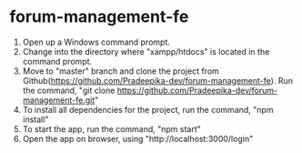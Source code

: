 # forum-management-fe
1. Open up a Windows command prompt.
2. Change into the directory where "xampp/htdocs" is located in the command prompt.
3. Move to "master" branch and clone the project from Github(https://github.com/Pradeepika-dev/forum-management-fe). 
   Run the command, "git clone https://github.com/Pradeepika-dev/forum-management-fe.git"
4. To install all dependencies for the project, run the command, "npm install"
5. To start the app, run the command, "npm start"
6. Open the app on browser, using "http://localhost:3000/login"

